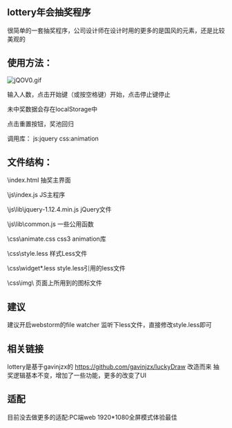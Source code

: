 ## lottery年会抽奖程序

很简单的一套抽奖程序，公司设计师在设计时用的更多的是国风的元素，还是比较美观的

## 使用方法：
![jQOV0.gif](https://ww1.yunjiexi.club/2020/01/12/jQOV0.gif)

输入人数，点击开始键（或按空格键）开始，点击停止键停止

未中奖数据会存在localStorage中

点击重置按钮，奖池回归

调用库： js:jquery css:animation
 
## 文件结构：

\index.html 抽奖主界面

\js\index.js JS主程序

\js\lib\jquery-1.12.4.min.js jQuery文件

\js\lib\common.js 一些公用函数

\css\animate.css css3 animation库

\css\style.less 样式Less文件

\css\widget*.less style.less引用的less文件

\css\img\ 页面上所用到的图标文件

## 建议
建议开启webstorm的file watcher 监听下less文件，直接修改style.less即可

## 相关链接
lottery是基于gavinjzx的 https://github.com/gavinjzx/luckyDraw 改造而来
抽奖逻辑基本不变，增加了一些功能，更多的改变了UI

## 适配
目前没去做更多的适配:PC端web 1920*1080全屏模式体验最佳
